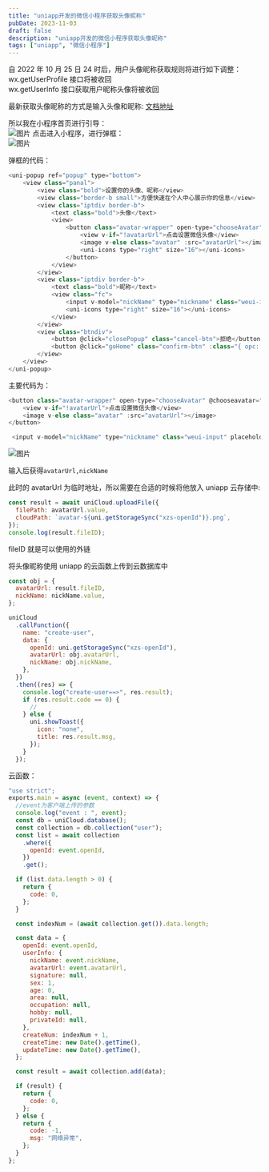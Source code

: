 ```yaml
---
title: "uniapp开发的微信小程序获取头像昵称"
pubDate: 2023-11-03
draft: false
description: "uniapp开发的微信小程序获取头像昵称"
tags: ["uniapp", "微信小程序"]
---
```


自 2022 年 10 月 25 日 24 时后，用户头像昵称获取规则将进行如下调整：  
wx.getUserProfile 接口将被收回  
wx.getUserInfo 接口获取用户昵称头像将被收回

最新获取头像昵称的方式是输入头像和昵称:
[文档地址](https://developers.weixin.qq.com/miniprogram/dev/framework/open-ability/userProfile.html)

所以我在小程序首页进行引导：  
![图片](https://cdn.jump.icu/blog/20231103182100.png)
点击进入小程序，进行弹框：  
![图片](https://cdn.jump.icu/blog/20231103182645.png)

弹框的代码：

```js
<uni-popup ref="popup" type="bottom">
    <view class="panal">
        <view class="bold">设置你的头像、昵称</view>
        <view class="border-b small">方便快速在个人中心展示你的信息</view>
        <view class="iptdiv border-b">
            <text class="bold">头像</text>
            <view>
                <button class="avatar-wrapper" open-type="chooseAvatar" @chooseavatar="onChooseAvatar">
                    <view v-if="!avatarUrl">点击设置微信头像</view>
                    <image v-else class="avatar" :src="avatarUrl"></image>
                    <uni-icons type="right" size="16"></uni-icons>
                </button>
            </view>
        </view>
        <view class="iptdiv border-b">
            <text class="bold">昵称</text>
            <view class="fc">
                <input v-model="nickName" type="nickname" class="weui-input" placeholder="请输入昵称" />
                <uni-icons type="right" size="16"></uni-icons>
            </view>
        </view>
        <view class="btndiv">
            <button @click="closePopup" class="cancel-btn">拒绝</button>
            <button @click="goHome" class="confirm-btn" :class="{ opc: !canClick }" :disabled="!canClick">确认</button>
        </view>
    </view>
</uni-popup>
```

主要代码为：

```js
<button class="avatar-wrapper" open-type="chooseAvatar" @chooseavatar="onChooseAvatar">
    <view v-if="!avatarUrl">点击设置微信头像</view>
    <image v-else class="avatar" :src="avatarUrl"></image>
</button>

 <input v-model="nickName" type="nickname" class="weui-input" placeholder="请输入昵称" />
```

![图片](https://cdn.jump.icu/blog/20231103175725.png)

输入后获得`avatarUrl,nickName`

此时的 avatarUrl 为临时地址，所以需要在合适的时候将他放入 uniapp 云存储中:

```js
const result = await uniCloud.uploadFile({
  filePath: avatarUrl.value,
  cloudPath: `avatar-${uni.getStorageSync("xzs-openId")}.png`,
});
console.log(result.fileID);
```

fileID 就是可以使用的外链

将头像昵称使用 uniapp 的云函数上传到云数据库中

```js
const obj = {
  avatarUrl: result.fileID,
  nickName: nickName.value,
};

uniCloud
  .callFunction({
    name: "create-user",
    data: {
      openId: uni.getStorageSync("xzs-openId"),
      avatarUrl: obj.avatarUrl,
      nickName: obj.nickName,
    },
  })
  .then((res) => {
    console.log("create-user==>", res.result);
    if (res.result.code == 0) {
      //
    } else {
      uni.showToast({
        icon: "none",
        title: res.result.msg,
      });
    }
  });
```

云函数：

```js
"use strict";
exports.main = async (event, context) => {
  //event为客户端上传的参数
  console.log("event : ", event);
  const db = uniCloud.database();
  const collection = db.collection("user");
  const list = await collection
    .where({
      openId: event.openId,
    })
    .get();

  if (list.data.length > 0) {
    return {
      code: 0,
    };
  }

  const indexNum = (await collection.get()).data.length;

  const data = {
    openId: event.openId,
    userInfo: {
      nickName: event.nickName,
      avatarUrl: event.avatarUrl,
      signature: null,
      sex: 1,
      age: 0,
      area: null,
      occupation: null,
      hobby: null,
      privateId: null,
    },
    createNum: indexNum + 1,
    createTime: new Date().getTime(),
    updateTime: new Date().getTime(),
  };

  const result = await collection.add(data);

  if (result) {
    return {
      code: 0,
    };
  } else {
    return {
      code: -1,
      msg: "网络异常",
    };
  }
};
```
